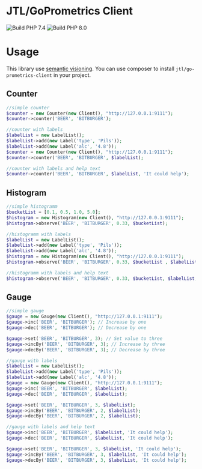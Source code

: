 JTL/GoPrometrics Client
=======================

![Build PHP 7.4](https://github.com/jtl-software/goprometrics-client/workflows/build_74/badge.svg?branch=UpdatePackagePhp8)
![Build PHP 8.0](https://github.com/jtl-software/goprometrics-client/workflows/build_80/badge.svg?branch=UpdatePackagePhp8)


# Usage
This library use [semantic visioning](http://semver.org/). You can use composer to install `jtl/go-prometrics-client` in your project.

## Counter

```php
//simple counter
$counter = new Counter(new Client(), "http://127.0.0.1:9111");
$counter->counter('BEER', 'BITBURGER');

//counter with labels
$labelList = new LabelList();
$labelList->add(new Label('type', 'Pils'));
$labelList->add(new Label('alc', '4.8'));
$counter = new Counter(new Client(), "http://127.0.0.1:9111");
$counter->counter('BEER', 'BITBURGER', $labelList);

//counter with labels and help text
$counter->counter('BEER', 'BITBURGER', $labelList, 'It could help');
```

## Histogram

```php
//simple histogramm
$bucketList = [0.1, 0.5, 1.0, 5.0];
$histogram = new Histogram(new Client(), "http://127.0.0.1:9111");
$histogram->observe('BEER', 'BITBURGER', 0.33, $bucketList);

//histogramm with labels
$labelList = new LabelList();
$labelList->add(new Label('type', 'Pils'));
$labelList->add(new Label('alc', '4.8'));
$histogram = new Histogram(new Client(), "http://127.0.0.1:9111");
$histogram->observe('BEER', 'BITBURGER', 0.33, $bucketList , $labelList);

//histogramm with labels and help text
$histogram->observe('BEER', 'BITBURGER', 0.33, $bucketList, $labelList, 'It could help');
```

## Gauge

```php
//simple gauge
$gauge = new Gauge(new Client(), "http://127.0.0.1:9111");
$gauge->inc('BEER', 'BITBURGER'); // Increase by one
$gauge->dec('BEER', 'BITBURGER'); // Decrease by one

$gauge->set('BEER', 'BITBURGER', 3); // Set value to three
$gauge->incBy('BEER', 'BITBURGER', 3); // Increase by three
$gauge->decBy('BEER', 'BITBURGER', 3); // Decrease by three

//gauge with labels
$labelList = new LabelList();
$labelList->add(new Label('type', 'Pils'));
$labelList->add(new Label('alc', '4.8'));
$gauge = new Gauge(new Client(), "http://127.0.0.1:9111");
$gauge->inc('BEER', 'BITBURGER', $labelList);
$gauge->dec('BEER', 'BITBURGER', $labelList);

$gauge->set('BEER', 'BITBURGER', 3, $labelList);
$gauge->incBy('BEER', 'BITBURGER', 2, $labelList);
$gauge->decBy('BEER', 'BITBURGER', 2, $labelList);

//gauge with labels and help text
$gauge->inc('BEER', 'BITBURGER', $labelList, 'It could help');
$gauge->dec('BEER', 'BITBURGER', $labelList, 'It could help');

$gauge->set('BEER', 'BITBURGER', 3, $labelList, 'It could help');
$gauge->incBy('BEER', 'BITBURGER', 3, $labelList, 'It could help');
$gauge->decBy('BEER', 'BITBURGER', 3, $labelList, 'It could help');

```
